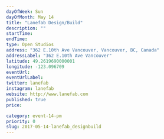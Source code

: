 ```yaml
---
dayOfWeek: Sun
dayOfMonth: May 14
title: "Lanefab Design/Build"
description: ""
startTime: 
endTime: 
type: Open Studios
address: "362 E.10th Ave Vancouver, Vancouver, BC, Canada"
addressLabel: "362 E.10th Ave Vancouver"
latitude: 49.2619690000001
longitude: -123.096709
eventUrl: 
eventUrlLabel: 
twitter: lanefab
instagram: lanefab
website: http://www.lanefab.com
published: true
price: 

category: event-14-pm
priority: 0
slug: 2017-05-14-lanefab_designbuild
---
```

